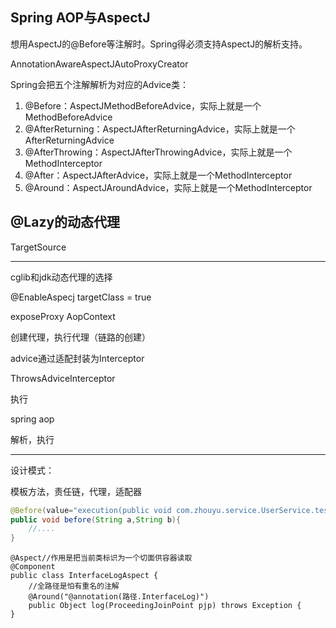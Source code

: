 ## Spring AOP与AspectJ

想用AspectJ的@Before等注解时。Spring得必须支持AspectJ的解析支持。

AnnotationAwareAspectJAutoProxyCreator

Spring会把五个注解解析为对应的Advice类： 

1. @Before：AspectJMethodBeforeAdvice，实际上就是一个MethodBeforeAdvice 
2. @AfterReturning：AspectJAfterReturningAdvice，实际上就是一个AfterReturningAdvice 
3. @AfterThrowing：AspectJAfterThrowingAdvice，实际上就是一个MethodInterceptor 
4. @After：AspectJAfterAdvice，实际上就是一个MethodInterceptor 
5. @Around：AspectJAroundAdvice，实际上就是一个MethodInterceptor



## @Lazy的动态代理

TargetSource



----------

cglib和jdk动态代理的选择

@EnableAspecj targetClass = true

exposeProxy   AopContext 

创建代理，执行代理（链路的创建）

advice通过适配封装为Interceptor

ThrowsAdviceInterceptor

执行



spring aop

解析，执行

-----------

设计模式：

模板方法，责任链，代理，适配器

```java
@Before(value="execution(public void com.zhouyu.service.UserService.test()) && args(a,b)",argNames="a,b")
public void before(String a,String b){
    //....
}
```

```
@Aspect//作用是把当前类标识为一个切面供容器读取
@Component
public class InterfaceLogAspect {
	//全路径是怕有重名的注解
    @Around("@annotation(路径.InterfaceLog)")
    public Object log(ProceedingJoinPoint pjp) throws Exception {
}

```

